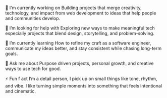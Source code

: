 🔭 I'm currently working on
Building projects that merge creativity, technology, and impact from web development to ideas that help people and communities develop.

🤝 I’m looking for help with
Exploring new ways to make meaningful tech especially projects that blend design, storytelling, and problem-solving.

🌱 I’m currently learning
How to refine my craft as a software engineer, communicate my ideas better, and stay consistent while chasing long-term goals.

💬 Ask me about
Purpose driven projects, personal growth, and creative ways to use tech for good.

⚡ Fun f act
I’m a detail person, I pick up on small things like tone, rhythm, and vibe. I like turning simple moments into something that feels intentional and cinematic.


